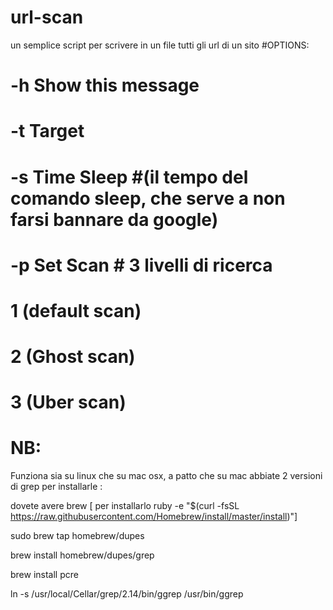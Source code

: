 # url-scan
un semplice script per scrivere in un file tutti gli url di un sito
#OPTIONS:

#   -h      Show this message
#   -t      Target
#   -s      Time Sleep #(il tempo del comando sleep, che serve a non farsi bannare da google)
#   -p      Set Scan # 3 livelli di ricerca
#          1 (default scan)
#          2 (Ghost scan)
#          3 (Uber scan)
           
# NB:           
Funziona sia su linux che su mac osx, a patto che su mac abbiate 2 versioni di grep
per installarle :

dovete avere brew [ per installarlo ruby -e "$(curl -fsSL https://raw.githubusercontent.com/Homebrew/install/master/install)"]

sudo brew tap homebrew/dupes

brew install homebrew/dupes/grep

brew install pcre

ln -s /usr/local/Cellar/grep/2.14/bin/ggrep /usr/bin/ggrep

